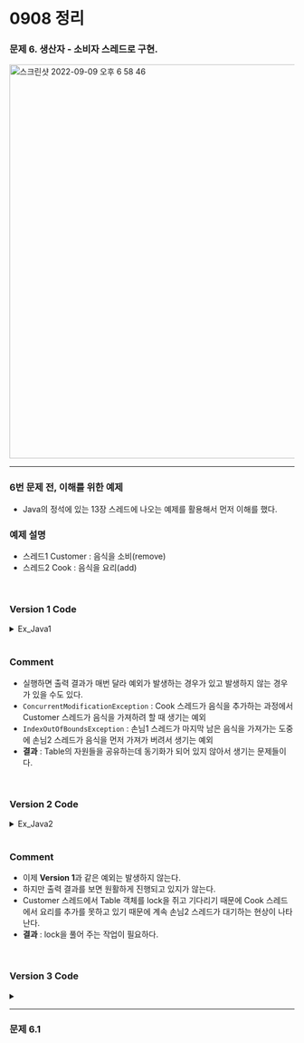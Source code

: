 # 0908 정리

### 문제 6. 생산자 - 소비자 스레드로 구현.

<img width="695" alt="스크린샷 2022-09-09 오후 6 58 46" src="https://user-images.githubusercontent.com/87689191/189324899-e458240c-8c53-457d-b157-3ff66494ee89.png">

---
### 6번 문제 전, 이해를 위한 예제
- Java의 정석에 있는 13장 스레드에 나오는 예제를 활용해서 먼저 이해를 했다. 

### 예제 설명
- 스레드1 Customer : 음식을 소비(remove)
- 스레드2 Cook : 음식을 요리(add)

<br/>

### Version 1 Code

<details>
    <summary> Ex_Java1 </summary>

```java
import java.util.ArrayList;

public class Ex_Java1 {

    static class Customer implements Runnable {
        private Table table;
        private String food;

        public Customer(Table table, String food) {
            this.table = table;
            this.food = food;
        }

        @Override
        public void run() {
            while (true) {
                try{
                    Thread.sleep(1000);
                } catch (InterruptedException e) {
                }

                String name = Thread.currentThread().getName();

                if(eatFood()) {
                    System.out.println(name + " ate a " + food);
                } else {
                    System.out.println(name + " failed to eat. :(");
                }
            }
        }

        boolean eatFood() {
            return table.remove(food);
        }
    }

    static class Cook implements Runnable {
        private Table table;

        public Cook(Table table) {
            this.table = table;
        }

        @Override
        public void run() {
            while (true) {
                int index = (int) (Math.random() * table.dishNum());
                table.add(table.dishNames[index]);

                try{
                    Thread.sleep(1000);
                } catch (InterruptedException e) {
                }
            }
        }
    }

    static class Table {
        String [] dishNames = {"donut", "donut", "burger"};
        final int MAX_FOOD = 6;
        private ArrayList<String> dishes = new ArrayList<>();

        public void add(String dish) {
            if(dishes.size() >= MAX_FOOD)
                return;

            dishes.add(dish);
            System.out.println("Dishes:" + dishes.toString());
        }

        public boolean remove(String dishName) {
            for (int i = 0; i < dishes.size(); i++) {
                if(dishName.equals(dishes.get(i))) {
                    dishes.remove(i);
                    return true;
                }
            }

            return false;
        }

        public int dishNum() {
            return dishNames.length;
        }
    }

    public static void main(String[] args) throws InterruptedException {
        Table table = new Table();

        new Thread(new Cook(table), "COOK1").start();
        new Thread(new Customer(table, "donut"), "CUSTOMER1").start();
        new Thread(new Customer(table, "burger"), "CUSTOMER2").start();

        Thread.sleep(4000);
        System.exit(0);
    }
}
```

</details>

<br/>

### Comment 
- 실행하면 출력 결과가 매번 달라 예외가 발생하는 경우가 있고 발생하지 않는 경우가 있을 수도 있다.
- `ConcurrentModificationException` : Cook 스레드가 음식을 추가하는 과정에서 Customer 스레드가 음식을 가져하려 할 때 생기는 예외
- `IndexOutOfBoundsException` : 손님1 스레드가 마지막 남은 음식을 가져가는 도중에 손님2 스레드가 음식을 먼저 가져가 버려서 생기는 예외
- **결과** : Table의 자원들을 공유하는데 동기화가 되어 있지 않아서 생기는 문제들이다.

<br/>

### Version 2 Code

<details>
    <summary> Ex_Java2 </summary>

```java
import java.util.ArrayList;

public class Ex_Java2 {

    static class Customer implements Runnable {
        private Table table;
        private String food;

        public Customer(Table table, String food) {
            this.table = table;
            this.food = food;
        }

        @Override
        public void run() {
            while (true) {
                try{
                    Thread.sleep(1000);
                } catch (InterruptedException e) {
                }

                String name = Thread.currentThread().getName();

                if(eatFood()) {
                    System.out.println(name + " ate a " + food);
                } else {
                    System.out.println(name + " failed to eat. :(");
                }
            }
        }

        boolean eatFood() {
            return table.remove(food);
        }
    }

    static class Cook implements Runnable {
        private Table table;

        public Cook(Table table) {
            this.table = table;
        }

        @Override
        public void run() {
            while (true) {
                int index = (int) (Math.random() * table.dishNum());
                table.add(table.dishNames[index]);

                try{
                    Thread.sleep(1000);
                } catch (InterruptedException e) {
                }
            }
        }
    }

    static class Table {
        String [] dishNames = {"donut", "donut", "burger"};
        final int MAX_FOOD = 6;
        private ArrayList<String> dishes = new ArrayList<>();

        public synchronized void add(String dish) {
            if(dishes.size() >= MAX_FOOD)
                return;

            dishes.add(dish);
            System.out.println("Dishes:" + dishes.toString());
        }

        public boolean remove(String dishName) {
            synchronized (this) {
                while (dishes.size() == 0) {
                    String name = Thread.currentThread().getName();
                    System.out.println(name + " is waiting.");
                    try {
                        Thread.sleep(500);
                    } catch (InterruptedException e) {
                    }
                }

                for (int i = 0; i < dishes.size(); i++) {
                    if(dishName.equals(dishes.get(i))) {
                        dishes.remove(i);
                        return true;
                    }
                }
            }

            return false;
        }

        public int dishNum() {
            return dishNames.length;
        }
    }

    public static void main(String[] args) throws InterruptedException {
        Table table = new Table();

        new Thread(new Cook(table), "COOK1").start();
        new Thread(new Customer(table, "donut"), "CUSTOMER1").start();
        new Thread(new Customer(table, "burger"), "CUSTOMER2").start();

        Thread.sleep(4000);
        System.exit(0);
    }
}
```

```java
// 출력
Dishes:[donut]
CUSTOMER2 is waiting.
CUSTOMER1 ate a donut
CUSTOMER2 is waiting.
CUSTOMER2 is waiting.
CUSTOMER2 is waiting.
CUSTOMER2 is waiting.
CUSTOMER2 is waiting.
```

</details>

<br/>

### Comment
- 이제 **Version 1**과 같은 예외는 발생하지 않는다.
- 하지만 출력 결과를 보면 원활하게 진행되고 있지가 않는다.
- Customer 스레드에서 Table 객체를 lock을 쥐고 기다리기 때문에 Cook 스레드에서 요리를 추가를 못하고 있기 때문에 계속 손님2 스레드가 대기하는 현상이 나타난다.
- **결과** : lock을 풀어 주는 작업이 필요하다.

<br/>

### Version 3 Code

<details>
    <summary>  </summary>

```java

```

```java
// 출력

```

</details>


---

### 문제 6.1 